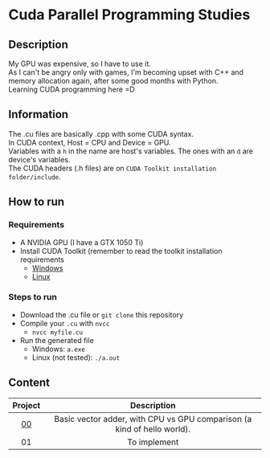 # Cuda Parallel Programming Studies

## Description
My GPU was expensive, so I have to use it.  
As I can't be angry only with games, I'm becoming upset with C++ and memory allocation again, after some good months with Python.  
Learning CUDA programming here =D

## Information
The .cu files are basically .cpp with some CUDA syntax.  
In CUDA context, Host = CPU and Device = GPU.  
Variables with a `h` in the name are host's variables. 
The ones with an `d` are device's variables.  
The CUDA headers (.h files) are on `CUDA Toolkit installation folder/include`.


## How to run
### Requirements
- A NVIDIA GPU (I have a GTX 1050 Ti)
- Install CUDA Toolkit (remember to read the toolkit installation requirements
  - [Windows](https://docs.nvidia.com/cuda/cuda-installation-guide-microsoft-windows/index.html)
  - [Linux](https://docs.nvidia.com/cuda/cuda-installation-guide-linux/index.html)

### Steps to run
- Download the .cu file or `git clone` this repository
- Compile your `.cu` with `nvcc`
  - `nvcc myfile.cu`
- Run the generated file
  - Windows: `a.exe`
  - Linux (not tested): `./a.out`

## Content
|      Project       |                               Description                               |
| :----------------: | :---------------------------------------------------------------------: |
| [00](src/00/00.cu) | Basic vector adder, with CPU vs GPU comparison (a kind of hello world). |
|         01         |                              To implement                               |


